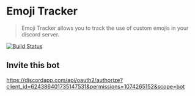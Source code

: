 # Emoji Tracker
> Emoji Tracker allows you to track the use of custom emojis in your discord server.

[![Build Status](https://travis-ci.org/james-tracy02/emoji-tracker.svg?branch=master)](https://travis-ci.org/james-tracy02/emoji-tracker)
## Invite this bot
https://discordapp.com/api/oauth2/authorize?client_id=624386401735147531&permissions=1074265152&scope=bot
